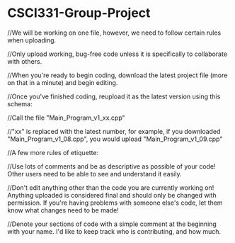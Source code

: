 # CSCI331-Group-Project
//We will be working on one file, however, we need to follow certain rules when uploading.

//Only upload working, bug-free code unless it is specifically to collaborate with others.

//When you're ready to begin coding, download the latest project file (more on that in a minute) and begin editing.

//Once you've finished coding, reupload it as the latest version using this schema:

//Call the file "Main_Program_v1_xx.cpp"

//"xx" is replaced with the latest number, for example, if you downloaded "Main_Program_v1_08.cpp", you would upload "Main_Program_v1_09.cpp"

//A few more rules of etiquette:

//Use lots of comments and be as descriptive as possible of your code! Other users need to be able to see and understand it easily.

//Don't edit anything other than the code you are currently working on! Anything uploaded is considered final and should only be changed with permission. If you're having problems with someone else's code, let them know what changes need to be made!

//Denote your sections of code with a simple comment at the beginning with your name. I'd like to keep track who is contributing, and how much.
